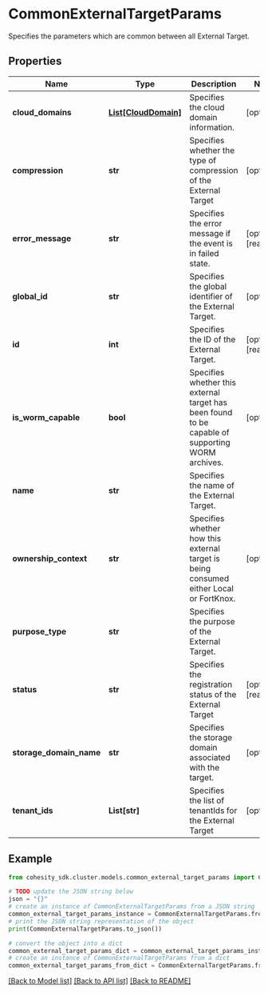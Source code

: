 # CommonExternalTargetParams

Specifies the parameters which are common between all External Target.

## Properties

Name | Type | Description | Notes
------------ | ------------- | ------------- | -------------
**cloud_domains** | [**List[CloudDomain]**](CloudDomain.md) | Specifies the cloud domain information. | [optional] 
**compression** | **str** | Specifies whether the type of compression of the External Target | [optional] 
**error_message** | **str** | Specifies the error message if the event is in failed state. | [optional] [readonly] 
**global_id** | **str** | Specifies the global identifier of the External Target. | [optional] 
**id** | **int** | Specifies the ID of the External Target. | [optional] [readonly] 
**is_worm_capable** | **bool** | Specifies whether this external target has been found to be capable of supporting WORM archives. | [optional] 
**name** | **str** | Specifies the name of the External Target. | 
**ownership_context** | **str** | Specifies whether how this external target is being consumed either Local or FortKnox. | [optional] 
**purpose_type** | **str** | Specifies the purpose of the External Target. | 
**status** | **str** | Specifies the registration status of the External Target | [optional] [readonly] 
**storage_domain_name** | **str** | Specifies the storage domain associated with the target. | [optional] 
**tenant_ids** | **List[str]** | Specifies the list of tenantIds for the External Target | [optional] 

## Example

```python
from cohesity_sdk.cluster.models.common_external_target_params import CommonExternalTargetParams

# TODO update the JSON string below
json = "{}"
# create an instance of CommonExternalTargetParams from a JSON string
common_external_target_params_instance = CommonExternalTargetParams.from_json(json)
# print the JSON string representation of the object
print(CommonExternalTargetParams.to_json())

# convert the object into a dict
common_external_target_params_dict = common_external_target_params_instance.to_dict()
# create an instance of CommonExternalTargetParams from a dict
common_external_target_params_from_dict = CommonExternalTargetParams.from_dict(common_external_target_params_dict)
```
[[Back to Model list]](../README.md#documentation-for-models) [[Back to API list]](../README.md#documentation-for-api-endpoints) [[Back to README]](../README.md)


